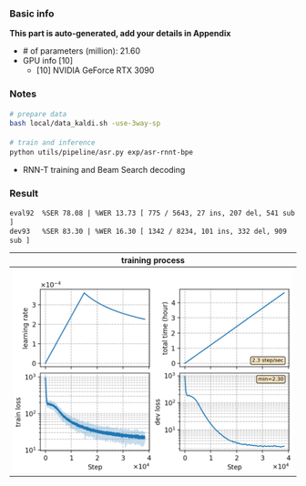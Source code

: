 ### Basic info

**This part is auto-generated, add your details in Appendix**

* \# of parameters (million): 21.60
* GPU info \[10\]
  * \[10\] NVIDIA GeForce RTX 3090

### Notes

```bash
# prepare data
bash local/data_kaldi.sh -use-3way-sp

# train and inference
python utils/pipeline/asr.py exp/asr-rnnt-bpe
```

* RNN-T training and Beam Search decoding

### Result
```
eval92  %SER 78.08 | %WER 13.73 [ 775 / 5643, 27 ins, 207 del, 541 sub ]
dev93   %SER 83.30 | %WER 16.30 [ 1342 / 8234, 101 ins, 332 del, 909 sub ]
```

|     training process    |
|:-----------------------:|
|![monitor](./monitor.png)|
